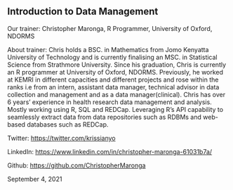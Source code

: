 ## Introduction to Data Management

Our trainer: Christopher Maronga, R Programmer, University of Oxford, NDORMS

About trainer: Chris holds a BSC. in Mathematics from Jomo Kenyatta University of Technology and is currently finalising an MSC. in Statistical Science from Strathmore University. Since his graduation, Chris is currently an R programmer at  University of Oxford, NDORMS. Previously, he worked at KEMRI in different capacities and different projects and rose within the ranks i.e  from an intern, assistant data manager, technical advisor in data collection and management and as a data manager(clinical). Chris has over  6 years’ experience in health research data management and analysis. Mostly working using R, SQL and REDCap. Leveraging R’s API capability to seamlessly extract data from data repositories such as RDBMs and web-based databases such as REDCap.

Twitter: https://twitter.com/krissianyo	

LinkedIn: https://www.linkedin.com/in/christopher-maronga-61031b7a/

Github: https://github.com/ChristopherMaronga

September 4, 2021
